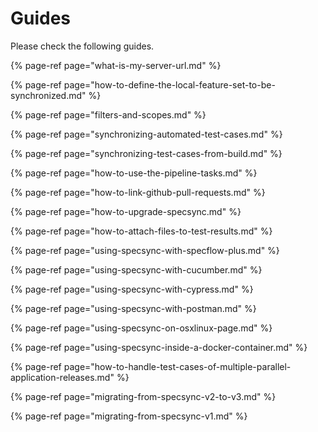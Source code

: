 # Guides

Please check the following guides.

{% page-ref page="what-is-my-server-url.md" %}


{% page-ref page="how-to-define-the-local-feature-set-to-be-synchronized.md" %}

{% page-ref page="filters-and-scopes.md" %}

{% page-ref page="synchronizing-automated-test-cases.md" %}

{% page-ref page="synchronizing-test-cases-from-build.md" %}

{% page-ref page="how-to-use-the-pipeline-tasks.md" %}

{% page-ref page="how-to-link-github-pull-requests.md" %}

{% page-ref page="how-to-upgrade-specsync.md" %}

{% page-ref page="how-to-attach-files-to-test-results.md" %}

{% page-ref page="using-specsync-with-specflow-plus.md" %}

{% page-ref page="using-specsync-with-cucumber.md" %}

{% page-ref page="using-specsync-with-cypress.md" %}

{% page-ref page="using-specsync-with-postman.md" %}

{% page-ref page="using-specsync-on-osxlinux-page.md" %}

{% page-ref page="using-specsync-inside-a-docker-container.md" %}

{% page-ref page="how-to-handle-test-cases-of-multiple-parallel-application-releases.md" %}

{% page-ref page="migrating-from-specsync-v2-to-v3.md" %}

{% page-ref page="migrating-from-specsync-v1.md" %}
